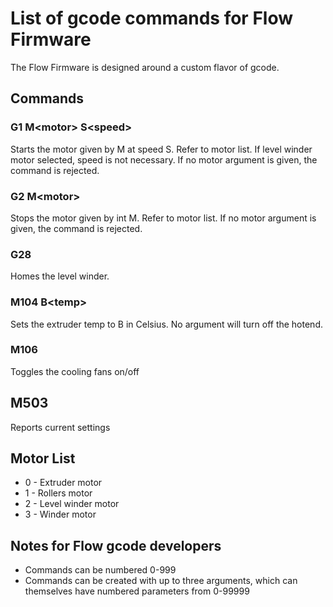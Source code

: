 # List of gcode commands for Flow Firmware
The Flow Firmware is designed around a custom flavor of gcode.

## Commands

### G1 M\<motor\> S\<speed\>
Starts the motor given by M at speed S. Refer to motor list. If level winder motor selected, speed is not necessary. If no motor argument is given, the command is rejected.

### G2 M\<motor\>
Stops the motor given by int M. Refer to motor list. If no motor argument is given, the command is rejected.

### G28
Homes the level winder.

### M104 B\<temp\>
Sets the extruder temp to B in Celsius. No argument will turn off the hotend.

### M106
Toggles the cooling fans on/off

## M503
Reports current settings

## Motor List
- 0 - Extruder motor
- 1 - Rollers motor
- 2 - Level winder motor
- 3 - Winder motor

## Notes for Flow gcode developers
- Commands can be numbered 0-999
- Commands can be created with up to three arguments, which can themselves have numbered parameters from 0-99999
